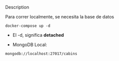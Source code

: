 Description

Para correr localmente, se necesita la base de datos

```
docker-compose up -d
```

- El -d, significa **detached**

- MongoDB Local:

```
mongodb://localhost:27017/cabins
```
